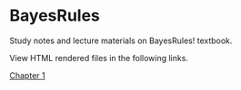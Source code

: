 # BayesRules
Study notes and lecture materials on BayesRules! textbook.

View HTML rendered files in the following links.

<a href="https://htmlpreview.github.io/?https://raw.githubusercontent.com/BayesianStudy/BayesRules/main/BayesRules_Chapter1.html">Chapter 1</a>
